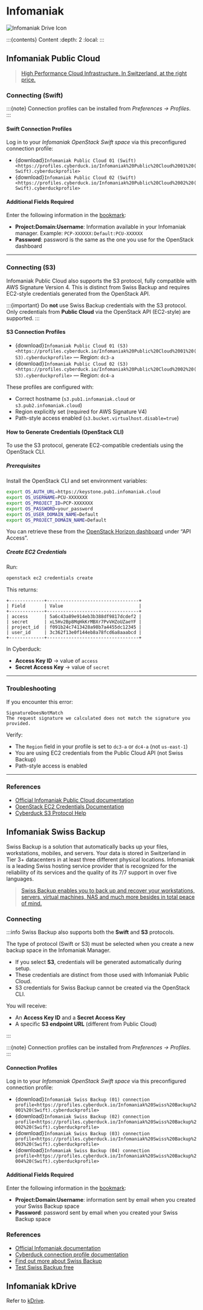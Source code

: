 Infomaniak
====

![Infomaniak Drive Icon](_images/blue-128.png)

:::{contents} Content
:depth: 2
:local:
:::

## Infomaniak Public Cloud

> [High Performance Cloud Infrastructure. In Switzerland, at the right price.](https://www.infomaniak.com/en/hosting/public-cloud)

### Connecting (Swift)

:::{note}
Connection profiles can be installed from *Preferences → Profiles*.
:::

#### Swift Connection Profiles

Log in to your *Infomaniak OpenStack Swift space* via this preconfigured connection profile:

- {download}`Infomaniak Public Cloud 01 (Swift)<https://profiles.cyberduck.io/Infomaniak%20Public%20Cloud%2001%20(Swift).cyberduckprofile>`
- {download}`Infomaniak Public Cloud 02 (Swift)<https://profiles.cyberduck.io/Infomaniak%20Public%20Cloud%2002%20(Swift).cyberduckprofile>`

#### Additional Fields Required

Enter the following information in the [bookmark](../../cyberduck/bookmarks.md):

- **Project:Domain:Username**: Information available in your Infomaniak manager. Example: `PCP-XXXXXX:Default:PCU-XXXXXX`
- **Password**: password is the same as the one you use for the OpenStack dashboard

---

### Connecting (S3)

Infomaniak Public Cloud also supports the S3 protocol, fully compatible with AWS Signature Version 4. This is distinct from Swiss Backup and requires EC2-style credentials generated from the OpenStack API.

:::{important}
Do **not** use Swiss Backup credentials with the S3 protocol. Only credentials from **Public Cloud** via the OpenStack API (EC2-style) are supported.
:::

#### S3 Connection Profiles

- {download}`Infomaniak Public Cloud 01 (S3)<https://profiles.cyberduck.io/Infomaniak%20Public%20Cloud%2001%20(S3).cyberduckprofile>` — Region: `dc3-a`
- {download}`Infomaniak Public Cloud 02 (S3)<https://profiles.cyberduck.io/Infomaniak%20Public%20Cloud%2002%20(S3).cyberduckprofile>` — Region: `dc4-a`

These profiles are configured with:

- Correct hostname (`s3.pub1.infomaniak.cloud` or `s3.pub2.infomaniak.cloud`)
- Region explicitly set (required for AWS Signature V4)
- Path-style access enabled (`s3.bucket.virtualhost.disable=true`)

#### How to Generate Credentials (OpenStack CLI)

To use the S3 protocol, generate EC2-compatible credentials using the OpenStack CLI.

##### Prerequisites

Install the OpenStack CLI and set environment variables:

```bash
export OS_AUTH_URL=https://keystone.pub1.infomaniak.cloud
export OS_USERNAME=PCU-XXXXXXX
export OS_PROJECT_ID=PCP-XXXXXXX
export OS_PASSWORD=your_password
export OS_USER_DOMAIN_NAME=Default
export OS_PROJECT_DOMAIN_NAME=Default
```

You can retrieve these from the [OpenStack Horizon dashboard](https://cloud.infomaniak.com) under “API Access”.

##### Create EC2 Credentials

Run:

```bash
openstack ec2 credentials create
```

This returns:

```
+-------------+----------------------------------+
| Field       | Value                            |
+-------------+----------------------------------+
| access      | 5a6c43a89e914eb3b388df9817dcdef2 |
| secret      | xL5Hv2Bp8MqHkKrMBXr7PvVHZoUZaeYF |
| project_id  | f091b24c7413428a98b7a4455dc12345 |
| user_id     | 3c362f13e0f144eb8a78fcd6a8aaabcd |
+-------------+----------------------------------+
```

In Cyberduck:

- **Access Key ID** → value of `access`
- **Secret Access Key** → value of `secret`

---

### Troubleshooting

If you encounter this error:

```
SignatureDoesNotMatch
The request signature we calculated does not match the signature you provided.
```

Verify:

- The `Region` field in your profile is set to `dc3-a` or `dc4-a` (not `us-east-1`)
- You are using EC2 credentials from the Public Cloud API (not Swiss Backup)
- Path-style access is enabled

---

### References

- [Official Infomaniak Public Cloud documentation](https://docs.infomaniak.cloud/)
- [OpenStack EC2 Credentials Documentation](https://docs.openstack.org/keystone/latest/user/ec2_credentials.html)
- [Cyberduck S3 Protocol Help](https://trac.cyberduck.io/wiki/help/en/howto/s3)

## Infomaniak Swiss Backup

Swiss Backup is a solution that automatically backs up your files, workstations, mobiles, and servers. Your data is stored in Switzerland in Tier 3+ datacenters in at least three different physical locations. Infomaniak is a leading Swiss hosting service provider that is recognized for the reliability of its services and the quality of its 7/7 support in over five languages.

> [Swiss Backup enables you to back up and recover your workstations, servers, virtual machines, NAS and much more besides in total peace of mind.](https://www.infomaniak.com/en/swiss-backup)

### Connecting

:::info
Swiss Backup also supports both the **Swift** and **S3** protocols.

The type of protocol (Swift or S3) must be selected when you create a new backup space in the Infomaniak Manager.

- If you select **S3**, credentials will be generated automatically during setup.
- These credentials are distinct from those used with Infomaniak Public Cloud.
- S3 credentials for Swiss Backup cannot be created via the OpenStack CLI.

You will receive:

- An **Access Key ID** and a **Secret Access Key**
- A specific **S3 endpoint URL** (different from Public Cloud)

:::


:::{note}
Connection profiles can be installed from *Preferences → Profiles*.
:::

#### Connection Profiles

Log in to your *Infomaniak OpenStack Swift space* via this preconfigured connection profile:

- {download}`Infomaniak Swiss Backup (01) connection profile<https://profiles.cyberduck.io/Infomaniak%20Swiss%20Backup%2001%20(Swift).cyberduckprofile>`
- {download}`Infomaniak Swiss Backup (02) connection profile<https://profiles.cyberduck.io/Infomaniak%20Swiss%20Backup%2002%20(Swift).cyberduckprofile>`
- {download}`Infomaniak Swiss Backup (03) connection profile<https://profiles.cyberduck.io/Infomaniak%20Swiss%20Backup%2003%20(Swift).cyberduckprofile>`
- {download}`Infomaniak Swiss Backup (04) connection profile<https://profiles.cyberduck.io/Infomaniak%20Swiss%20Backup%2004%20(Swift).cyberduckprofile>`

#### Additional Fields Required

Enter the following information in the [bookmark](../../cyberduck/bookmarks.md):

- **Project:Domain:Username**: information sent by email when you created your Swiss Backup space
- **Password**: password sent by email when you created your Swiss Backup space

### References

- [Official Infomaniak documentation](https://www.infomaniak.com/en/support/faq/2284/startup-guide-swiss-backup)
- [Cyberduck connection profile documentation](https://www.infomaniak.com/en/support/faq/2282/swiss-backup-backing-up-files-with-cyberduck)
- [Find out more about Swiss Backup](https://www.infomaniak.com/en/swiss-backup)
- [Test Swiss Backup free](https://www.infomaniak.com/en/swiss-backup)

## Infomaniak kDrive

Refer to [kDrive](../webdav/kdrive.md).
